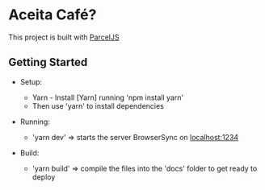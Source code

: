 # Aceita Café?
    
This project is built with [ParcelJS](https://parceljs.org/)

## Getting Started

- Setup:
    - Yarn - Install [Yarn] running 'npm install yarn'
    - Then use 'yarn' to install dependencies

- Running: 
    - 'yarn dev' => starts the server BrowserSync on [localhost:1234](hhtp://localhost:1234/)

- Build:
    - 'yarn build' => compile the files into the 'docs' folder to get ready to deploy

